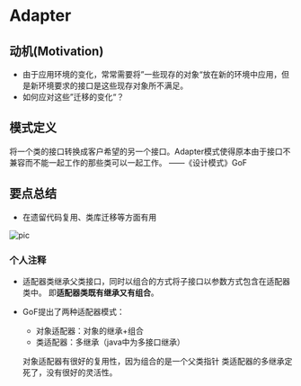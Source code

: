 # Adapter

## 动机(Motivation)
+ 由于应用环境的变化，常常需要将”一些现存的对象“放在新的环境中应用，但是新环境要求的接口是这些现存对象所不满足。
+ 如何应对这些”迁移的变化“？

## 模式定义
将一个类的接口转换成客户希望的另一个接口。Adapter模式使得原本由于接口不兼容而不能一起工作的那些类可以一起工作。
——《设计模式》GoF

## 要点总结
+ 在遗留代码复用、类库迁移等方面有用

![pic](https://upload-images.jianshu.io/upload_images/4119448-3b9e0816556b18af.png?imageMogr2/auto-orient/strip%7CimageView2/2/w/1000/format/webp)

### 个人注释

+ 适配器类继承父类接口，同时以组合的方式将子接口以参数方式包含在适配器类中。
  即**适配器类既有继承又有组合**。
+ GoF提出了两种适配器模式：
    - 对象适配器：对象的继承+组合
    - 类适配器：多继承（java中为多接口继承）
    
  对象适配器有很好的复用性，因为组合的是一个父类指针
  类适配器的多继承定死了，没有很好的灵活性。
  